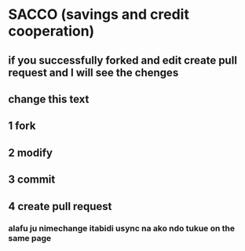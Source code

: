 # SACCO (savings and credit cooperation)
## if you successfully forked and edit create pull request and I will see the chenges 
## change this text
## 1 fork
## 2 modify
## 3 commit 
## 4 create pull request
### alafu ju nimechange itabidi usync na ako ndo tukue on the same page
